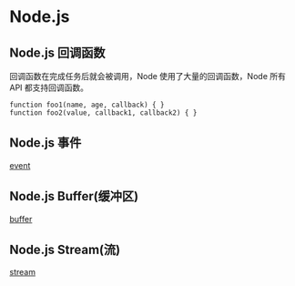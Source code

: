 # Node.js
## Node.js 回调函数
回调函数在完成任务后就会被调用，Node 使用了大量的回调函数，Node 所有 API 都支持回调函数。
```
function foo1(name, age, callback) { }
function foo2(value, callback1, callback2) { }
```


## Node.js 事件
[event](./event.md)


## Node.js Buffer(缓冲区)
[buffer](./buffer.md)


## Node.js Stream(流)
[stream](./stream.md)
